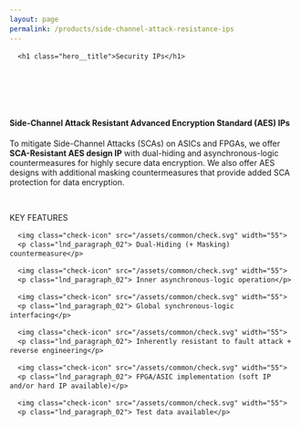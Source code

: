 ```yaml
---
layout: page
permalink: /products/side-channel-attack-resistance-ips
---
```

<!-- SEO -->
<title>Side-Channel Attack Resistant Advanced Encryption Standard (AES) IPs - Async2Secure</title>
<meta name="description" content="We offer SCA-Resistant AES design IP with dual-hiding and asynchronous-logic countermeasures." />
<meta name="robots" content="index, follow" />
<meta name="googlebot" content="index, follow, max-snippet:-1, max-image-preview:large, max-video-preview:-1" />
<meta name="bingbot" content="index, follow, max-snippet:-1, max-image-preview:large, max-video-preview:-1" />
<link rel="canonical" href="https://www.async2secure.com/products/side-channel-attack-resistance-ips" />
<!-- END OF SEO -->

<div class="hero--small2">
   <div class="hero__wrap">

      <h1 class="hero__title">Security IPs</h1>

   </div>
</div>
<br>
<article class="new">
<a id="first"></a>

<br>
<br>

<br>
<h4>Side-Channel Attack Resistant Advanced Encryption Standard (AES) IPs</h4>
<p>To mitigate Side-Channel Attacks (SCAs) on ASICs and FPGAs, we offer <strong>SCA-Resistant AES design IP</strong> with dual-hiding and asynchronous-logic countermeasures for highly secure data encryption. We also offer AES designs with additional masking countermeasures that provide added SCA protection for data encryption.</p>
<br>

<p class="temp01_title">KEY FEATURES</p>
<div class="lnd_checks">
   <div class="lnd_check_wrap">

      <img class="check-icon" src="/assets/common/check.svg" width="55">
      <p class="lnd_paragraph_02"> Dual-Hiding (+ Masking) countermeasure</p>

   </div>
   <div class="lnd_check_wrap">

      <img class="check-icon" src="/assets/common/check.svg" width="55">
      <p class="lnd_paragraph_02"> Inner asynchronous-logic operation</p>

   </div>
   <div class="lnd_check_wrap">

      <img class="check-icon" src="/assets/common/check.svg" width="55">
      <p class="lnd_paragraph_02"> Global synchronous-logic interfacing</p>

   </div>
   <div class="lnd_check_wrap">

      <img class="check-icon" src="/assets/common/check.svg" width="55">
      <p class="lnd_paragraph_02"> Inherently resistant to fault attack + reverse engineering</p>

   </div>
   <div class="lnd_check_wrap">

      <img class="check-icon" src="/assets/common/check.svg" width="55">
      <p class="lnd_paragraph_02"> FPGA/ASIC implementation (soft IP and/or hard IP available)</p>

   </div>
   <div class="lnd_check_wrap">

      <img class="check-icon" src="/assets/common/check.svg" width="55">
      <p class="lnd_paragraph_02"> Test data available</p>

   </div>
</div>
<br>
<article>
